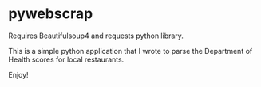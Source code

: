 # pywebscrap
Requires Beautifulsoup4 and requests python library.

This is a simple python application that I wrote to parse the Department of Health scores for local restaurants.

Enjoy!
